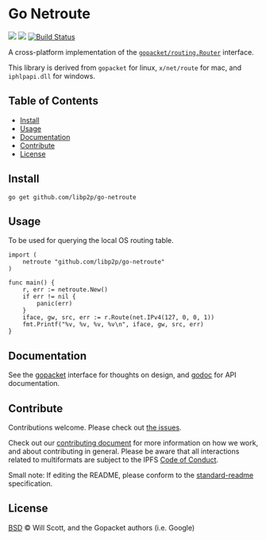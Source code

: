 Go Netroute
===

[![](https://img.shields.io/badge/made%20by-Protocol%20Labs-blue.svg?style=flat-square)](http://protocol.ai)
[![](https://img.shields.io/badge/project-libp2p-yellow.svg?style=flat-square)](http://github.com/libp2p/libp2p)
[![Build Status](https://travis-ci.com/libp2p/go-netroute.svg?branch=master)](https://travis-ci.com/libp2p/go-netroute)

A cross-platform implementation of the [`gopacket/routing.Router`](https://godoc.org/github.com/google/gopacket/routing#Router) interface.

This library is derived from `gopacket` for linux, `x/net/route` for mac, and `iphlpapi.dll` for windows.

## Table of Contents

- [Install](#install)
- [Usage](#usage)
- [Documentation](#documentation)
- [Contribute](#contribute)
- [License](#license)

## Install

```
go get github.com/libp2p/go-netroute
```

## Usage

To be used for querying the local OS routing table.

```
import (
    netroute "github.com/libp2p/go-netroute"
)

func main() {
    r, err := netroute.New()
    if err != nil {
        panic(err)
    }
    iface, gw, src, err := r.Route(net.IPv4(127, 0, 0, 1))
    fmt.Printf("%v, %v, %v, %v\n", iface, gw, src, err)
}
```

## Documentation

See the [gopacket](https://github.com/google/gopacket/blob/master/routing/) interface for thoughts on design,
and [godoc](https://godoc.org/github.com/libp2p/go-netroute) for API documentation.

## Contribute

Contributions welcome. Please check out [the issues](https://github.com/libp2p/go-netroute/issues).

Check out our [contributing document](https://github.com/libp2p/community/blob/master/contributing.md) for more information on how we work, and about contributing in general. Please be aware that all interactions related to multiformats are subject to the IPFS [Code of Conduct](https://github.com/ipfs/community/blob/master/code-of-conduct.md).

Small note: If editing the README, please conform to the [standard-readme](https://github.com/RichardLitt/standard-readme) specification.

## License

[BSD](LICENSE) © Will Scott, and the Gopacket authors (i.e. Google)
